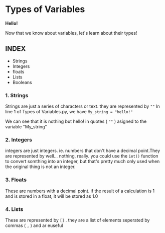 # Types of Variables

**Hello!**

Now that we know about variables, let's learn about their types!

## **INDEX**

* Strings
* Integers
* floats
* Lists
* Booleans

### 1. Strings

Strings are just a series of characters or text.
they are represented by `""`
In line 1 of Types of Variables.py, we have `My_string = "hello!"`

We can see that it is nothing but hello! in quotes ( `""` ) asigned to the variable "My_string"

### 2. Integers

integers are just integers. ie. numbers that don't have a decimal point.They are represented by well... nothing, really.
you could use the `int()` function to convert somthing into an integer, but that's pretty much only used when the original thing is not an integer.

### 3. Floats

These are numbers with a decimal point. if the result of a calculation is 1 and is stored in a float, it will be stored as 1.0

### 4. Lists

These are represented by `[]` . they are a list of elements seperated by commas ( `,` ) and ar euseful
